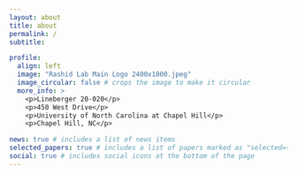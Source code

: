 ```yaml
---
layout: about
title: about
permalink: /
subtitle: 

profile:
  align: left
  image: "Rashid Lab Main Logo 2400x1800.jpeg"
  image_circular: false # crops the image to make it circular
  more_info: >
    <p>Lineberger 20-020</p>
    <p>450 West Drive</p>
    <p>University of North Carolina at Chapel Hill</p>
    <p>Chapel Hill, NC</p>

news: true # includes a list of news items
selected_papers: true # includes a list of papers marked as "selected={true}"
social: true # includes social icons at the bottom of the page
---
```

 
